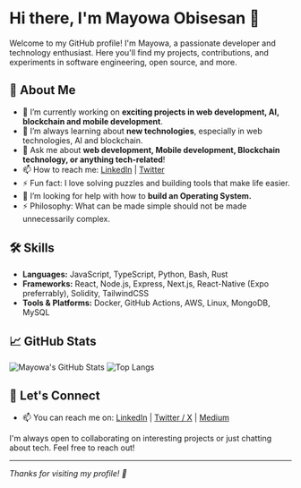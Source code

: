 # Hi there, I'm Mayowa Obisesan 👋

Welcome to my GitHub profile! I'm Mayowa, a passionate developer and technology enthusiast. Here you'll find my projects, contributions, and experiments in software engineering, open source, and more.

## 🚀 About Me

- 🔭 I’m currently working on **exciting projects in web development, AI, blockchain and mobile development**.
- 🌱 I’m always learning about **new technologies**, especially in web technologies, AI and blockchain.
- 💬 Ask me about **web development, Mobile development, Blockchain technology, or anything tech-related**!
- 📫 How to reach me: [LinkedIn](https://www.linkedin.com/in/mayowaobisesan/) | [Twitter](https://twitter.com/amdblessed)
- ⚡ Fun fact: I love solving puzzles and building tools that make life easier.
- 🤔 I’m looking for help with how to **build an Operating System.**
- ⚡ Philosophy: What can be made simple should not be made unnecessarily complex.


## 🛠️ Skills

- **Languages:** JavaScript, TypeScript, Python, Bash, Rust
- **Frameworks:** React, Node.js, Express, Next.js, React-Native (Expo preferrably), Solidity, TailwindCSS
- **Tools & Platforms:** Docker, GitHub Actions, AWS, Linux, MongoDB, MySQL

## 📈 GitHub Stats

![Mayowa's GitHub Stats](https://github-readme-stats.vercel.app/api?username=MayowaObisesan&show_icons=true&theme=radical)
![Top Langs](https://github-readme-stats.vercel.app/api/top-langs/?username=MayowaObisesan&layout=compact&theme=radical)

<!--
## 📂 Featured Projects

- [Project 1](https://github.com/MayowaObisesan/project1) - Project description here.
- [Project 2](https://github.com/MayowaObisesan/project2) - Project description here.
- [Project 3](https://github.com/MayowaObisesan/project3) - Project description here.
-->

## 🤝 Let's Connect
- 📫 You can reach me on:
[LinkedIn](https://linkedin.com/in/mayowa-obisesan)
|
[Twitter / X](https://x.com/amdblessed)
|
[Medium](https://mayowaobisesan.medium.com)

I'm always open to collaborating on interesting projects or just chatting about tech. Feel free to reach out!

---

*Thanks for visiting my profile! 🌟*

<!--
### Hi there 👋

I'm Mayowa Obisesan.
The most ingenious human being you will ever meet. 🙂
I love to Innovate, Tinkerer and build Solutions.


I'm a Software Engineer and Art Lover.
I am competent in Web2 Technologies and Web3 Technologies.

- 🔭 I’m currently working on:
  - **[Summary](https://createsummary.com "Summary"): An AI search platform that helps make search more efficient.**,
  - **Nine: (Work in Progrss)**
  - **Feedback: (Work in Progress)**.
- 🌱 I’m currently learning Rust and Zero-Knowledge Proofs
-->

<!--
**MayowaObisesan/mayowaobisesan** is a ✨ _special_ ✨ repository because its `README.md` (this file) appears on your GitHub profile.

Here are some ideas to get you started:

- 🔭 I’m currently working on ...
- 🌱 I’m currently learning ...
- 👯 I’m looking to collaborate on ...
- 🤔 I’m looking for help with ...
- 💬 Ask me about ...
- 📫 How to reach me: ...
- 😄 Pronouns: ...
- ⚡ Fun fact: ...
-->
